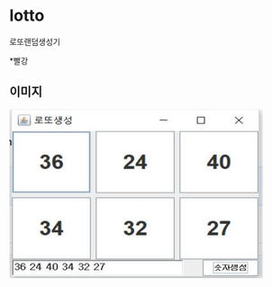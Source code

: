 # lotto
로또랜덤생성기

*빨강
  
 
## 이미지

<img src="https://github.com/kairos6/lotto/blob/main/screen.JPG" width="450px" height="300px" title="px(픽셀) 크기 설정" alt="lottto"></img><br/>
